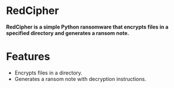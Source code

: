 # RedCipher
**RedCipher is a simple Python ransomware that encrypts files in a specified directory and generates a ransom note.**

# Features
- Encrypts files in a directory.
- Generates a ransom note with decryption instructions.
